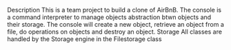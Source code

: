 Description
This is a team project to build a clone of AirBnB.
The console is a command interpreter to manage objects abstraction btwn objects and their storage.
The console will create a new object, retrieve an object from a file, do operations on objects and destroy an object.
Storage
All classes are handled by the Storage engine in the Filestorage class

